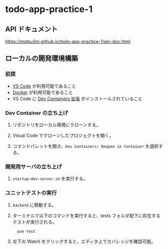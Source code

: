 # todo-app-practice-1

## API ドキュメント

https://matsu3m.github.io/todo-app-practice-1/api-doc.html


## ローカルの開発環境構築

### 前提

- [VS Code](https://code.visualstudio.com/) が利用可能であること
- [Docker](https://www.docker.com/products/docker-desktop/) が利用可能であること
- VS Code に [Dev Containers 拡張](https://marketplace.visualstudio.com/items?itemName=ms-vscode-remote.remote-containers) がインストールされていること

### Dev Container の立ち上げ

1. リポジトリをローカル環境にクローンする。

2. Visual Code でクローンしたプロジェクトを開く。

3. コマンドパレットを開き、`Dev Containers: Reopen in Container` を選択する。

### 開発用サーバの立ち上げ

1. `startup-dev-server.sh` を実行する。

### ユニットテストの実行

1. `backend` に移動する。

2. ターミナルで以下のコマンドを実行すると、tests フォルダ配下に存在するテストが実行される。
    ```sh
      poe test
    ```

3. 左下の Watch をクリックすると、エディタ上でカバレッジを確認可能。
